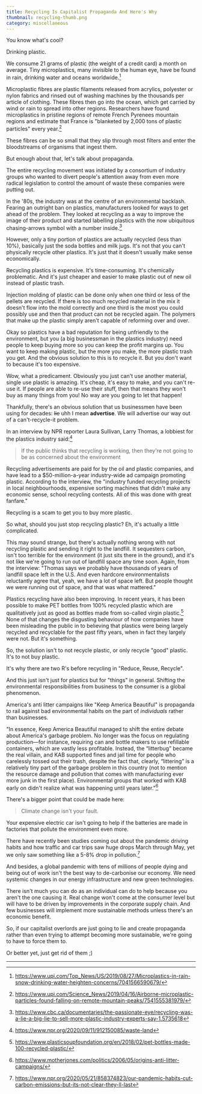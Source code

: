 ```yaml
---
title: Recycling Is Capitalist Propaganda And Here's Why
thumbnail: recycling-thumb.png
category: miscellaneous
---
```


You know what's cool?

Drinking plastic.

We consume 21 grams of plastic (the weight of a credit card) a month on average. Tiny microplastics, many invisible to the human eye, have be found in rain, drinking water and oceans worldwide.[^1]

Microplastic fibres are plastic filaments released from acrylics, polyester or nylon fabrics and rinsed out of washing machines by the thousands per article of clothing. These fibres then go into the ocean, which get carried by wind or rain to spread into other regions. Researchers have found microplastics in pristine regions of remote French Pyrenees mountain regions and estimate that France is "blanketed by 2,000 tons of plastic particles" every year.[^2]

These fibres can be so small that they slip through most filters and enter the bloodstreams of organisms that ingest them.

But enough about that, let's talk about propaganda.

The entire recycling movement was initiated by a consortium of industry groups who wanted to divert people's attention away from even more radical legislation to control the amount of waste these companies were putting out.

In the '80s, the industry was at the centre of an environmental backlash. Fearing an outright ban on plastics, manufacturers looked for ways to get ahead of the problem. They looked at recycling as a way to improve the image of their product and started labelling plastics with the now ubiquitous chasing-arrows symbol with a number inside.[^3]

However, only a tiny portion of plastics are actually recycled (less than 10%), basically just the soda bottles and milk jugs. It's not that you can't physically recycle other plastics. It's just that it doesn't usually make sense economically.

Recycling plastics is expensive. It's time-consuming. It's chemically problematic. And it's just cheaper and easier to make plastic out of new oil instead of plastic trash.

Injection molding of plastic can be done only when one third or less of the pellets are recycled. If there is too much recycled material in the mix it doesn't flow into the mold correctly and one third is the most you could possibly use and then that product can not be recycled again. The polymers that make up the plastic simply aren't capable of reforming over and over.

Okay so plastics have a bad reputation for being unfriendly to the environment, but you (a big businessman in the plastics industry) need people to keep buying more so you can keep the profit margins up. You want to keep making plastic, but the more you make, the more plastic trash you get. And the obvious solution to this is to recycle it. But you don't want to because it's too expensive.

Wow, what a predicament. Obviously you just can't use another material, single use plastic is amazing. It's cheap, it's easy to make, and you can't re-use it. If people are able to re-use their stuff, then that means they won't buy as many things from you! No way are you going to let that happen!

Thankfully, there's an obvious solution that us businessmen have been using for decades: ~~lie~~ uhh I mean **advertise**. We will advertise our way out of a can't-recycle-it problem.

In an interview by NPR reporter Laura Sullivan, Larry Thomas, a lobbiest for the plastics industry said:[^4]

> If the public thinks that recycling is working, then they're not going to be as concerned about the environment

Recycling advertisements are paid for by the oil and plastic companies, and have lead to a $50-million-a-year industry-wide ad campaign promoting plastic. According to the interview, the "industry funded recycling projects in local neighbourhoods, expensive sorting machines that didn't make any economic sense, school recycling contests. All of this was done with great fanfare."

Recycling is a scam to get you to buy more plastic.

So what, should you just stop recycling plastic? Eh, it's actually a little complicated.

This may sound strange, but there's actually nothing wrong with not recycling plastic and sending it right to the landfill. It sequesters carbon, isn't too terrible for the environment (it just sits there in the ground), and it's not like we're going to run out of landfill space any time soon. Again, from the interview: "Thomas says we probably have thousands of years of landfill space left in the U.S. And even hardcore environmentalists reluctantly agree that, yeah, we have a lot of space left. But people thought we were running out of space, and that was what mattered."

Plastics recycling have also been improving. In recent years, it has been possible to make PET bottles from 100% recycled plastic which are qualitatively just as good as bottles made from so-called virgin plastic.[^5] None of that changes the disgusting behaviour of how companies have been misleading the public in to believing that plastics were being largely recycled and recyclable for the past fifty years, when in fact they largely were not. But it's something.

So, the solution isn't to not recycle plastic, or only recycle "good" plastic. It's to not buy plastic.

It's why there are two R's before recycling in "Reduce, Reuse, Recycle".

And this just isn't just for plastics but for "things" in general. Shifting the environmental responsibilities from business to the consumer is a global phenomenon.

America's anti litter campaigns like "Keep America Beautiful" is propaganda to rail against bad environmental habits on the part of *individuals* rather than businesses.

"In essence, Keep America Beautiful managed to shift the entire debate about America's garbage problem. No longer was the focus on regulating production—for instance, requiring can and bottle makers to use refillable containers, which are vastly less profitable. Instead, the “litterbug” became the real villain, and KAB supported fines and jail time for people who carelessly tossed out their trash, despite the fact that, clearly, “littering” is a relatively tiny part of the garbage problem in this country (not to mention the resource damage and pollution that comes with manufacturing ever more junk in the first place). Environmental groups that worked with KAB early on didn't realize what was happening until years later."[^6]

There's a bigger point that could be made here:

> Climate change isn't your fault.

Your expensive electric car isn't going to help if the batteries are made in factories that pollute the environment even more.

There have recently been studies coming out about the pandemic driving habits and how traffic and car trips saw huge drops March through May, yet we only saw something like a 5-8% drop in pollution.[^7]

And besides, a global pandemic with tens of millions of people dying and being out of work isn't the best way to de-carbonise our economy. We need systemic changes in our energy infrastructure and new green technologies.

There isn't much you can do as an individual can do to help because you aren't the one causing it. Real change won't come at the consumer level but will have to be driven by improvements in the corporate supply chain. And few businesses will implement more sustainable methods unless there's an economic benefit.

So, if our capitalist overlords are just going to lie and create propaganda rather than even trying to attempt becoming more sustainable, we're going to have to force them to.

Or better yet, just get rid of them ;)

----

[^1]: https://www.upi.com/Top_News/US/2019/08/27/Microplastics-in-rain-snow-drinking-water-heighten-concerns/7041566590679/

[^2]: https://www.upi.com/Science_News/2019/04/16/Airborne-microplastic-particles-found-falling-on-remote-mountain-peaks/7541555381979/

[^3]: https://www.cbc.ca/documentaries/the-passionate-eye/recycling-was-a-lie-a-big-lie-to-sell-more-plastic-industry-experts-say-1.5735618

[^4]: https://www.npr.org/2020/09/11/912150085/waste-land

[^5]: https://www.plasticsoupfoundation.org/en/2018/02/pet-bottles-made-100-recycled-plastic/

[^6]: https://www.motherjones.com/politics/2006/05/origins-anti-litter-campaigns/

[^7]: https://www.npr.org/2020/05/21/858374823/our-pandemic-habits-cut-carbon-emissions-but-its-not-clear-they-ll-last
